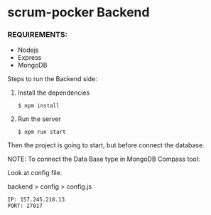 # scrum-pocker Backend

### REQUIREMENTS:

- Nodejs
- Express
- MongoDB

Steps to run the Backend side:

1. Install the dependencies

    ```
    $ npm install
    ```

2. Run the server

    ```
    $ npm run start
    ```

Then the project is going to start, but before connect the database.

NOTE:
To connect the Data Base type in MongoDB Compass tool:

Look at config file.

backend > config > config.js

```
IP: 157.245.218.13
PORT: 27017
```
